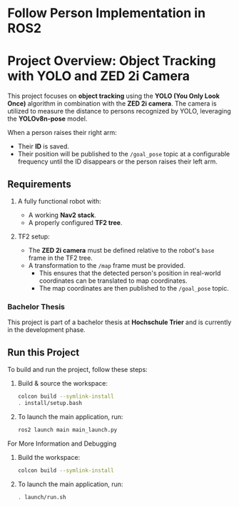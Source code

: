 # Follow Person Implementation in ROS2  

# Project Overview: Object Tracking with YOLO and ZED 2i Camera

This project focuses on **object tracking** using the **YOLO (You Only Look Once)** algorithm in combination with the **ZED 2i camera**. The camera is utilized to measure the distance to persons recognized by YOLO, leveraging the **YOLOv8n-pose** model.

When a person raises their right arm:
- Their **ID** is saved.
- Their position will be published to the `/goal_pose` topic at a configurable frequency until the ID disappears or the person raises their left arm.

## Requirements

1. A fully functional robot with:
   - A working **Nav2 stack**.
   - A properly configured **TF2 tree**.

2. TF2 setup:
   - The **ZED 2i camera** must be defined relative to the robot's `base` frame in the TF2 tree.
   - A transformation to the `/map` frame must be provided. 
     - This ensures that the detected person's position in real-world coordinates can be translated to map coordinates.
     - The map coordinates are then published to the `/goal_pose` topic.

### Bachelor Thesis

This project is part of a bachelor thesis at **Hochschule Trier** and is currently in the development phase. 

  
## Run this Project

To build and run the project, follow these steps:

1. Build & source the workspace:
   ```bash
   colcon build --symlink-install
   . install/setup.bash
   ```
   
2. To launch the main application, run:
   ```bash
   ros2 launch main main_launch.py
   ```

For More Information and Debugging

1. Build the workspace:
   ```bash
   colcon build --symlink-install
   ```
2. To launch the main application, run: 
   ```bash
   . launch/run.sh
   ```



